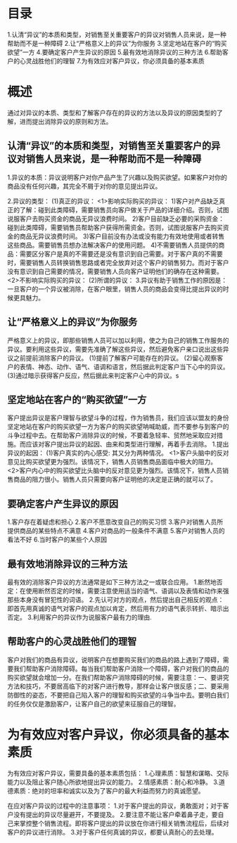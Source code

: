 # 目录
1.认清“异议”的本质和类型，对销售至关重要客户的异议对销售人员来说，是一种帮助而不是一种障碍
2.让“严格意义上的异议”为你服务
3.坚定地站在客户的“购买欲望”一方
4.要确定客户产生异议的原因
5.最有效地消除异议的三种方法
6.帮助客户的心灵战胜他们的理智
7.为有效应对客户异议，你必须具备的基本素质

# 概述
通过对异议的本质、类型和了解客户存在的异议的方法以及异议的原因类型的了解，进而提出消除异议的原则和方法。
## 认清“异议”的本质和类型，对销售至关重要客户的异议对销售人员来说，是一种帮助而不是一种障碍
1.异议的本质：异议说明客户对你产品产生了兴趣以及购买欲望。如果客户对你的商品没有任何兴趣，其完全不屑于对你的意见提出异议。

2.异议的类型：
(1)真正的异议：
  <1>影响实际购买的异议：
    1)客户对产品缺乏真正的了解：碰到此类障碍，需要销售员向客户做关于产品的详细介绍。否则，试图说服客户去购买资金的商品无异议浪费时间。
    2)客户目前缺乏必要的采购资金：碰到此类障碍，需要销售员帮助客户获得所需资金。否则，试图说服客户去购买资金的商品无异议浪费时间。
    3)客户目前没有办法或没有能力有效地使用或者转售这些商品。需要销售员想办法解决客户的使用问题。 
    4)不需要销售人员提供的商品：需要区分客户是真的不需要还是没有意识到自己需要。对于客户真的不需要时，需要销售人员转换销售思路或者完全放弃对这个客户的销售努力。而对于客户没有意识到自己需要的情况，需要销售人员向客户证明他们的确存在这种需要。
  <2>不影响实际购买的异议：
(2)所谓的异议：
3.异议有助于销售工作的原因是：一旦客户的一个异议被消除，在客户眼里，销售人员的商品会变得比提出异议的时候更具魅力。

## 让“严格意义上的异议”为你服务
严格意义上的异议，即那些销售人员可以加以利用，使之为自己的销售工作服务的异议。要利用这些异议，需要先准确了解这些异议，然后避免客户亲口说出这些异议之前提前消除客户的异议。
(1)提前了解客户可能存在的异议。
(2)留心观察客户的表情、神态、动作、语气、语调和语言，然后据此判定客户当下心中的异议。
(3)通过暗示获得客户反应，然后据此来判定客户心中的异议。s

## 坚定地站在客户的“购买欲望”一方
  客户提出异议是客户理智与欲望斗争的过程，作为销售员，我们应该以盟友的身份坚定地站在客户的购买欲望一方为客户的购买欲望呐喊助威，而不要参与到客户的斗争过程中去。在帮助客户消除异议的时候，不要着急轻率、贸然地采取应对措施。而应该对客户提出异议的起因、由来和类型进行理解，再着手去消除。
  1.提出异议的起因：
    (1)客户真实的内心感受: 其又分为两种情况。
     <1>客户头脑中的反对意见比购买欲望更为强烈。该情况下，销售人员销售商品面临中极大的阻力。
     <2>客户内心中的购买欲望比头脑中的反对意见更为强烈。该情况下，销售人员销售商品的阻力很小。销售人员只需要向客户证明他的决定是正确的就可以了。

## 要确定客户产生异议的原因
1.客户存在着疑虑和担心
2.客户不愿意改变自己的购买习惯
3.客户对销售人员所提供商品的某些特点不满意
4.客户对商品的一般条件不满意
5.客户对销售人员的看法不好
6.当时客户的某些个人原因

## 最有效地消除异议的三种方法
最有效的消除客户异议的方法通常是如下三种方法之一或联合应用。
1.断然地否定：在使用断然否定的时候，需要注意使用适当的语气、语调以及表情和动作来强那些本身没有冒犯性的词语。
2.先认可对方的观点，然后提出自己相反的观点：即首先用真诚的语气对客户的观点加以肯定，然后用有力的语气表示转折、暗示出否定。
3.利用客户的异议作为说服客户最有力的理由.

## 帮助客户的心灵战胜他们的理智
客户对我们的商品有异议，说明客户在想要购买我们的商品的路上遇到了障碍，需要我们帮助客户消除障碍。每当我们帮助客户消除一个障碍，客户对我们的商品的购买欲望就会增加一分。在我们帮助客户消除障碍的时候，需要注意：一、要讲究方法和技巧，不要居高临下的对客户进行教导，那样会让客户很反感；二、要采用防御性的姿态，不要把自己陷入客户的理智和购买欲望的斗争当中去。要明白我们的任务仅仅是激励客户，让客户自己的欲望来征服自己的理智。

# 为有效应对客户异议，你必须具备的基本素质
为有效应对客户异议，需要具备的基本素质包括：
1.心理素质：智慧和谋略、交际能力以及阻止客户随心所欲地提出异议的能力。
2.情感素质：耐心和冷静。
3.道德素质：绝对的坦率和诚实以及为了客户的最大利益而努力的真诚愿望。

在应对客户异议的过程中的注意事项：
1.对于客户提出的异议，勇敢面对；对于客户没有提出的异议尽量避开，不要提及。
2.要注意不能让客户牵着鼻子走，要自己来掌控整个销售流程。即将客户提出的异议放在你进行相关销售流程后，后续对客户的异议进行消除。
3.对于客户任何真诚的异议，都要认真耐心的去处理。